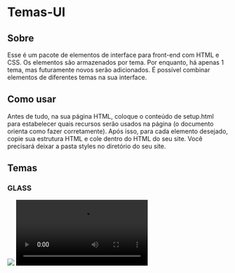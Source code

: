 # Temas-UI

<h2>Sobre</h2>
<p>Esse é um pacote de elementos de interface para front-end com HTML e CSS. Os elementos são armazenados por tema. Por enquanto, há apenas 1 tema, mas futuramente novos serão adicionados. É possível combinar elementos de diferentes temas na sua interface.</p>
<h2>Como usar</h2>
<p>Antes de tudo, na sua página HTML, coloque o conteúdo de setup.html para estabelecer quais recursos serão usados na página (o documento orienta como fazer corretamente). Após isso, para cada elemento desejado, copie sua estrutura HTML e cole dentro do HTML do seu site. Você precisará deixar a pasta styles no diretório do seu site.</p>

<h2>Temas</h2>
<h3>GLASS</h3>
<img src="https://github.com/user-attachments/assets/4e10186f-3556-4296-9dda-f339602d881b">
<video src="https://github.com/user-attachments/assets/034eca5a-9921-4429-840c-5dd59a2d450a">

